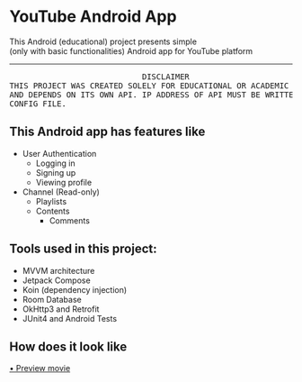 # YouTube Android App

This Android (educational) project presents simple <br/>
(only with basic functionalities) Android app for YouTube platform

---

<pre>
                            DISCLAIMER
THIS PROJECT WAS CREATED SOLELY FOR EDUCATIONAL OR ACADEMIC PURPOSES
AND DEPENDS ON ITS OWN API. IP ADDRESS OF API MUST BE WRITTEN TO THE
CONFIG FILE.
</pre>

## This Android app has features like

* User Authentication
    * Logging in
    * Signing up
    * Viewing profile
* Channel (Read-only)
    * Playlists
    * Contents
        * Comments

## Tools used in this project:

* MVVM architecture
* Jetpack Compose
* Koin (dependency injection)
* Room Database
* OkHttp3 and Retrofit
* JUnit4 and Android Tests

## How does it look like

<a href='https://raw.githubusercontent.com/Aldeshov/youtube.android/master/previews/movie.mp4'>
• Preview movie<br/>
</a>
